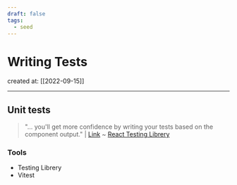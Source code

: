 ```yaml
---
draft: false
tags:
  - seed
---
```


# Writing Tests

created at: [[2022-09-15]]

---

## Unit tests

> "... you'll get more confidence by writing your tests based on the component output." | [Link](https://testing-library.com/docs/react-testing-library/migrate-from-enzyme/#:~:text=you%27ll%20get%20more%20confidence%20by%20writing%20your%20tests%20based%20on%20the%20component%20output.)
> ~ [React Testing Librery](https://testing-library.com/docs/react-testing-library/intro/)

### Tools

- Testing Librery
- Vitest

